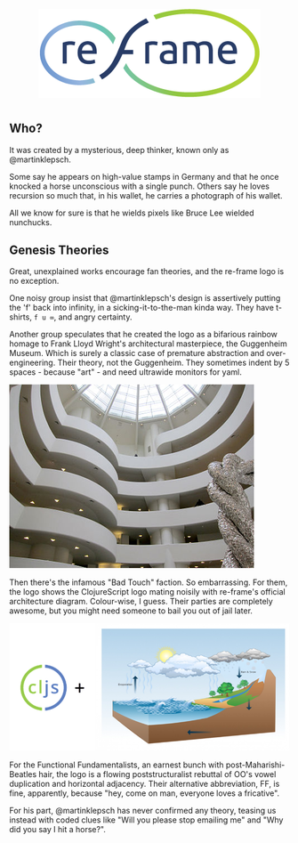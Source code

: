 

<p align="center"><img src="../docs/images/logo/re-frame-colour.png?raw=true" alt="re-frame logo"></p>

#
## Who?

It was created by a mysterious, deep thinker, known only as @martinklepsch.

Some say he appears on high-value stamps in Germany and that he once 
knocked a horse unconscious with a single punch. Others say he loves recursion 
so much that, in his wallet, he carries a photograph of his wallet.

All we know for sure is that he wields pixels like Bruce Lee wielded
nunchucks.

## Genesis Theories

Great, unexplained works encourage fan theories, and the re-frame 
logo is no exception.

One noisy group insist that @martinklepsch's design is assertively
putting the 'f' back into infinity, in a sicking-it-to-the-man kinda way.
They have t-shirts, `f u ∞`, and angry certainty. 

Another group speculates that he created the logo as a bifarious rainbow
homage to Frank Lloyd Wright's architectural masterpiece, the Guggenheim
Museum. Which is surely a classic case of premature abstraction and
over-engineering. Their theory, not the Guggenheim. They sometimes
indent by 5 spaces - because "art" - and need ultrawide monitors
for yaml.

![](images/logo/Guggenheim.jpg)

Then there's the infamous "Bad Touch" faction. So embarrassing. For them,
the logo shows the ClojureScript logo mating noisily with re-frame's
official architecture diagram. Colour-wise, I guess. Their parties are
completely awesome, but you might need someone to bail you out of
jail later. 

![](images/logo/Genesis.png)

For the Functional Fundamentalists, an earnest bunch with post-Maharishi-Beatles
hair, the logo is a flowing poststructuralist rebuttal of OO's vowel duplication
and horizontal adjacency. Their alternative abbreviation, FF, is fine, apparently,
because "hey, come on man, everyone loves a fricative".  

For his part, @martinklepsch has never confirmed any theory, teasing 
us instead with coded clues like "Will you please stop emailing me"
and "Why did you say I hit a horse?".

